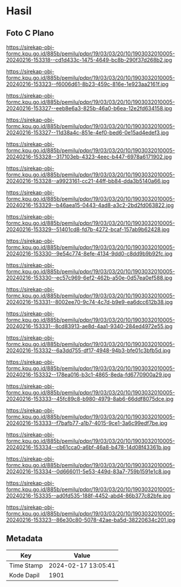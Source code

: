 # Hasil

## Foto C Plano

https://sirekap-obj-formc.kpu.go.id/885b/pemilu/pdpr/19/03/03/20/10/1903032010005-20240216-153318--cd1d433c-1475-4649-bc8b-290f37d268b2.jpg

https://sirekap-obj-formc.kpu.go.id/885b/pemilu/pdpr/19/03/03/20/10/1903032010005-20240216-153323--f6006d61-8b23-459c-816e-1e923aa2161f.jpg

https://sirekap-obj-formc.kpu.go.id/885b/pemilu/pdpr/19/03/03/20/10/1903032010005-20240216-153327--eeb8e6a3-825b-46a0-b6ea-12e2fd634158.jpg

https://sirekap-obj-formc.kpu.go.id/885b/pemilu/pdpr/19/03/03/20/10/1903032010005-20240216-153327--11d38a4c-851e-4ef0-bed6-0e15ad4edef3.jpg

https://sirekap-obj-formc.kpu.go.id/885b/pemilu/pdpr/19/03/03/20/10/1903032010005-20240216-153328--317103eb-4323-4eec-b447-6978a6171902.jpg

https://sirekap-obj-formc.kpu.go.id/885b/pemilu/pdpr/19/03/03/20/10/1903032010005-20240216-153328--a9923161-cc21-44ff-bb84-dda3b5140a66.jpg

https://sirekap-obj-formc.kpu.go.id/885b/pemilu/pdpr/19/03/03/20/10/1903032010005-20240216-153329--b46aea15-0443-4ad8-a3c2-2bd2fd063822.jpg

https://sirekap-obj-formc.kpu.go.id/885b/pemilu/pdpr/19/03/03/20/10/1903032010005-20240216-153329--51401cd8-fd7b-4272-bcaf-157ab9b62428.jpg

https://sirekap-obj-formc.kpu.go.id/885b/pemilu/pdpr/19/03/03/20/10/1903032010005-20240216-153330--9e54c774-8efe-4134-9dd0-c8dd9b9b92fc.jpg

https://sirekap-obj-formc.kpu.go.id/885b/pemilu/pdpr/19/03/03/20/10/1903032010005-20240216-153330--ec57c969-6ef2-462b-a50e-0d57ea0ef588.jpg

https://sirekap-obj-formc.kpu.go.id/885b/pemilu/pdpr/19/03/03/20/10/1903032010005-20240216-153331--8002ee70-9c74-4c7d-b9e9-ea6dcc612b38.jpg

https://sirekap-obj-formc.kpu.go.id/885b/pemilu/pdpr/19/03/03/20/10/1903032010005-20240216-153331--8cd83913-ae8d-4aa1-9340-284ed4972e55.jpg

https://sirekap-obj-formc.kpu.go.id/885b/pemilu/pdpr/19/03/03/20/10/1903032010005-20240216-153332--6a3dd755-df17-4948-94b3-bfe01c3bfb5d.jpg

https://sirekap-obj-formc.kpu.go.id/885b/pemilu/pdpr/19/03/03/20/10/1903032010005-20240216-153332--178ea016-b3c1-4865-8eda-fd6770900a29.jpg

https://sirekap-obj-formc.kpu.go.id/885b/pemilu/pdpr/19/03/03/20/10/1903032010005-20240216-153333--45fc89c8-b980-4979-8ab6-66ddf8075dce.jpg

https://sirekap-obj-formc.kpu.go.id/885b/pemilu/pdpr/19/03/03/20/10/1903032010005-20240216-153333--f7bafb77-a1b7-4015-9ce1-3a6c99edf7be.jpg

https://sirekap-obj-formc.kpu.go.id/885b/pemilu/pdpr/19/03/03/20/10/1903032010005-20240216-153334--cb61cca0-a6bf-46a8-b478-14d08f43361b.jpg

https://sirekap-obj-formc.kpu.go.id/885b/pemilu/pdpr/19/03/03/20/10/1903032010005-20240216-153334--0d666011-5e53-449d-83a7-759b1591e1c8.jpg

https://sirekap-obj-formc.kpu.go.id/885b/pemilu/pdpr/19/03/03/20/10/1903032010005-20240216-153335--ad0fd535-188f-4452-abd4-86b377c82bfe.jpg

https://sirekap-obj-formc.kpu.go.id/885b/pemilu/pdpr/19/03/03/20/10/1903032010005-20240216-153323--86e30c80-5078-42ae-ba5d-38220634c201.jpg


## Metadata

| Key        | Value               |
| ---------- | ------------------- |
| Time Stamp | 2024-02-17 13:05:41 |
| Kode Dapil | 1901                |



